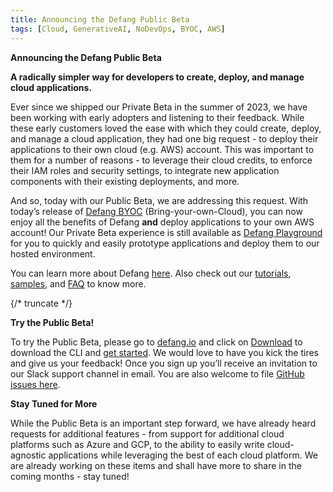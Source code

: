 ```yaml
---
title: Announcing the Defang Public Beta
tags: [Cloud, GenerativeAI, NoDevOps, BYOC, AWS]
---
```


**Announcing the Defang Public Beta**

**A radically simpler way for developers to create, deploy, and manage cloud applications.**

Ever since we shipped our Private Beta in the summer of 2023, we have been working with early adopters and listening to their feedback. While these early customers loved the ease with which they could create, deploy, and manage a cloud application, they had one big request - to deploy their applications to their own cloud (e.g. AWS) account. This was important to them for a number of reasons - to leverage their cloud credits, to enforce their IAM roles and security settings, to integrate new application components with their existing deployments, and more.

And so, today with our Public Beta, we are addressing this request. With today’s release of [Defang BYOC](/docs/concepts/defang-byoc) (Bring-your-own-Cloud), you can now enjoy all the benefits of Defang **and** deploy applications to your own AWS account! Our Private Beta experience is still available as [Defang Playground](/docs/concepts/defang-playground) for you to quickly and easily prototype applications and deploy them to our hosted environment.

You can learn more about Defang [here](/docs/intro). Also check out our [tutorials](/docs/category/tutorials), [samples](https://defang.io/samples), and [FAQ](/docs/category/faq) to know more.

{/* truncate */}

**Try the Public Beta!**

To try the Public Beta, please go to [defang.io](http://defang.io) and click on [Download](https://github.com/DefangLabs/defang/releases/latest) to download the CLI and [get started](/docs/getting-started). We would love to have you kick the tires and give us your feedback! Once you sign up you’ll receive an invitation to our Slack support channel in email. You are also welcome to file [GitHub issues here](https://github.com/DefangLabs/defang/issues).

**Stay Tuned for More**

While the Public Beta is an important step forward, we have already heard requests for additional features - from support for additional cloud platforms such as Azure and GCP, to the ability to easily write cloud-agnostic applications while leveraging the best of each cloud platform. We are already working on these items and shall have more to share in the coming months - stay tuned!
